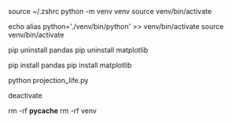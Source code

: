 source ~/.zshrc
python -m venv venv
source venv/bin/activate

echo alias python='./venv/bin/python' >> venv/bin/activate
source venv/bin/activate

pip uninstall pandas
pip uninstall matplotlib

pip install pandas
pip install matplotlib

python projection_life.py

deactivate

rm -rf __pycache__
rm -rf venv

<!-- Setting the x-axis scale to logarithmic (set_xscale('log')) in Matplotlib is useful when you have data that spans several orders of magnitude, such as scientific data or financial data.

Logarithmic scaling transforms the data such that each tick mark on the axis represents a power of the base of the logarithm (usually base 10 or base e). This transformation compresses a wide range of values into a more manageable visual range, making it easier to observe variations across different scales.
-->
